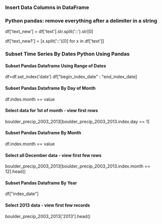 ### Insert Data Columns in DataFrame

### Python pandas: remove everything after a delimiter in a string
df['text_new'] = df['text'].str.split('::').str[0]

df['text_new1'] = [x.split('::')[0] for x in df['text']]

### Subset Time Series By Dates Python Using Pandas

  #### Subset Pandas Dataframe Using Range of Dates
  df=df.set_index('date')
  df["begin_index_date" : "end_index_date]
  
  #### Subset Pandas Dataframe By Day of Month
  df.index.month == value
  
  #### Select data for 1st of month - view first rows
  boulder_precip_2003_2013[boulder_precip_2003_2013.index.day == 1]
  
  #### Subset Pandas Dataframe By Month
  df.index.month == value

  #### Select all December data - view first few rows
  boulder_precip_2003_2013[boulder_precip_2003_2013.index.month == 12].head()
 
  #### Subset Pandas Dataframe By Year
  df["index_date"]
  
  #### Select 2013 data - view first few records
  boulder_precip_2003_2013['2013'].head()
